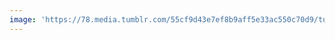 ```yaml
---
image: 'https://78.media.tumblr.com/55cf9d43e7ef8b9aff5e33ac550c70d9/tumblr_p27bz4dH7Z1tbdx3so1_1280.jpg'
---
```

